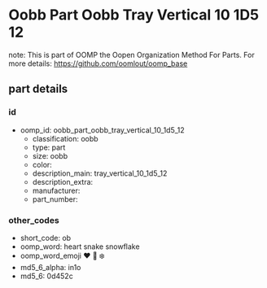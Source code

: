 # Oobb Part Oobb Tray Vertical 10 1D5 12  

note: This is part of OOMP the Oopen Organization Method For Parts. For more details: https://github.com/oomlout/oomp_base

##  part details





### id
* oomp_id: oobb_part_oobb_tray_vertical_10_1d5_12
  * classification: oobb
  * type: part
  * size: oobb
  * color: 
  * description_main: tray_vertical_10_1d5_12
  * description_extra: 
  * manufacturer: 
  * part_number: 

### other_codes
* short_code: ob
* oomp_word: heart snake snowflake
* oomp_word_emoji :heart: :snake: :snowflake:
* md5_6_alpha: in1o
* md5_6: 0d452c